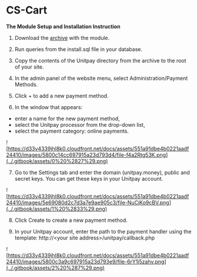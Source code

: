 # CS-Cart

**The Module Setup and Installation Instruction**

1. Download the [archive](https://github.com/unitpay/cscart-module/releases/download/1.0.2/cscart-module-1.0.2.zip) with the module.

2. Run queries from the install.sql file in your database.

3. Copy the contents of the Unitpay directory from the archive to the root of your site.

4. In the admin panel of the website menu, select Administration/Payment Methods.

5. Click + to add a new payment method.

6. In the window that appears: 

* enter a name for the new payment method, 
* select the Unitpay processor from the drop-down list,
* select the payment category: online payments.

![https://d33v4339jhl8k0.cloudfront.net/docs/assets/551a91dbe4b0221aadf24410/images/5800c14cc697915a23d793d4/file-f4a2Rtg53K.png](../.gitbook/assets/0%20%2827%29.png)

7. Go to the Settings tab and enter the domain \(unitpay.money\), public and secret keys. You can get these keys in your Unitpay account.

![https://d33v4339jhl8k0.cloudfront.net/docs/assets/551a91dbe4b0221aadf24410/images/5e69080d2c7d3a7e9ae905c3/file-NuCjKo9cBV.png](../.gitbook/assets/1%20%2833%29.png)

8. Click Create to create a new payment method.

9. In your Unitpay account, enter the path to the payment handler using the template:  http://&lt;your site address&gt;/unitpay/callback.php

![https://d33v4339jhl8k0.cloudfront.net/docs/assets/551a91dbe4b0221aadf24410/images/5800c3a9c697915a23d793e9/file-6rY1j5zahv.png](../.gitbook/assets/2%20%287%29.png)

